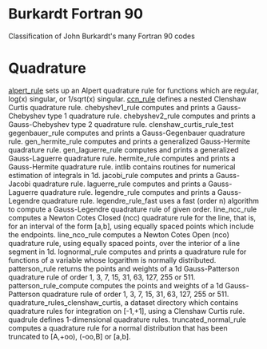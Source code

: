 # Burkardt Fortran 90
Classification of John Burkardt's many Fortran 90 codes

# Quadrature
[alpert_rule](https://people.sc.fsu.edu/~jburkardt/f_src/alpert_rule/alpert_rule.html) sets up an Alpert quadrature rule for functions which are regular, log(x) singular, or 1/sqrt(x) singular.
[ccn_rule](https://people.math.sc.edu/Burkardt/f_src/ccn_rule/ccn_rule.html) defines a nested Clenshaw Curtis quadrature rule.
chebyshev1_rule computes and prints a Gauss-Chebyshev type 1 quadrature rule.
chebyshev2_rule computes and prints a Gauss-Chebyshev type 2 quadrature rule.
clenshaw_curtis_rule_test
gegenbauer_rule computes and prints a Gauss-Gegenbauer quadrature rule.
gen_hermite_rule computes and prints a generalized Gauss-Hermite quadrature rule.
gen_laguerre_rule computes and prints a generalized Gauss-Laguerre quadrature rule.
hermite_rule computes and prints a Gauss-Hermite quadrature rule.
intlib contains routines for numerical estimation of integrals in 1d.
jacobi_rule computes and prints a Gauss-Jacobi quadrature rule.
laguerre_rule computes and prints a Gauss-Laguerre quadrature rule.
legendre_rule computes and prints a Gauss-Legendre quadrature rule.
legendre_rule_fast uses a fast (order n) algorithm to compute a Gauss-Legendre quadrature rule of given order.
line_ncc_rule computes a Newton Cotes Closed (ncc) quadrature rule for the line, that is, for an interval of the form [a,b], using equally spaced points which include the endpoints.
line_nco_rule computes a Newton Cotes Open (nco) quadrature rule, using equally spaced points, over the interior of a line segment in 1d.
lognormal_rule computes and prints a quadrature rule for functions of a variable whose logarithm is normally distributed.
patterson_rule returns the points and weights of a 1d Gauss-Patterson quadrature rule of order 1, 3, 7, 15, 31, 63, 127, 255 or 511.
patterson_rule_compute computes the points and weights of a 1d Gauss-Patterson quadrature rule of order 1, 3, 7, 15, 31, 63, 127, 255 or 511.
quadrature_rules_clenshaw_curtis, a dataset directory which contains quadrature rules for integration on [-1,+1], using a Clenshaw Curtis rule.
quadrule defines 1-dimensional quadrature rules.
truncated_normal_rule computes a quadrature rule for a normal distribution that has been truncated to [A,+oo), (-oo,B] or [a,b].
